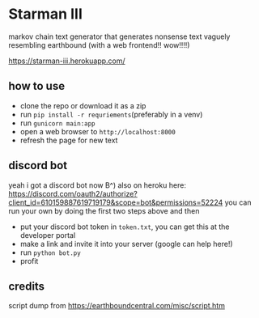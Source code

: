# Starman III
markov chain text generator that generates nonsense text vaguely resembling earthbound (with a web frontend!! wow!!!!)

https://starman-iii.herokuapp.com/

## how to use
- clone the repo or download it as a zip
- run `pip install -r requriements`(preferably in a venv)
- run `gunicorn main:app`
- open a web browser to `http://localhost:8000`
- refresh the page for new text

## discord bot
yeah i got a discord bot now B^)
also on heroku here: https://discord.com/oauth2/authorize?client_id=610159887619719179&scope=bot&permissions=52224
you can run your own by doing the first two steps above and then
- put your discord bot token in `token.txt`, you can get this at the developer portal
- make a link and invite it into your server (google can help here!)
- run `python bot.py`
- profit

## credits
script dump from https://earthboundcentral.com/misc/script.htm
